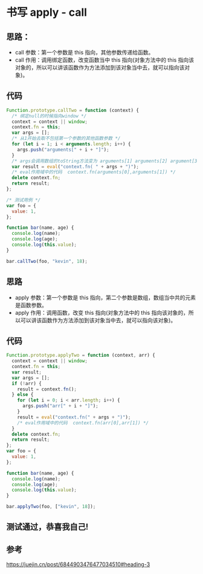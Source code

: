 # 书写 apply - call

## 思路：

- call 参数：第一个参数是 this 指向，其他参数传递给函数。
- call 作用：调用绑定函数，改变函数当中 this 指向(对象方法中的 this 指向该对象的，所以可以讲该函数作为方法添加到该对象当中去，就可以指向该对象)。

## 代码

```javascript
Function.prototype.callTwo = function (context) {
  /* 绑定null的时候指向window */
  context = context || window;
  context.fn = this;
  var args = [];
  /* 从1开始去取不包括第一个参数的其他函数参数 */
  for (let i = 1; i < arguments.length; i++) {
    args.push("arguments[" + i + "]");
  }
  /* args会调用数组的toString方法变为 arguments[1] arguments[2] argument[3] */
  var result = eval("context.fn( " + args + ")");
  /* eval作用域中的代码  context.fn(arguments[0],arguments[1]) */
  delete context.fn;
  return result;
};

/* 测试用例 */
var foo = {
  value: 1,
};

function bar(name, age) {
  console.log(name);
  console.log(age);
  console.log(this.value);
}

bar.callTwo(foo, "kevin", 18);
```

## 思路

- apply 参数：第一个参数是 this 指向，第二个参数是数组，数组当中共的元素是函数参数。
- apply 作用：调用函数，改变 this 指向(对象方法中的 this 指向该对象的，所以可以讲该函数作为方法添加到该对象当中去，就可以指向该对象)。

## 代码

```javascript
Function.prototype.applyTwo = function (context, arr) {
  context = context || window;
  context.fn = this;
  var result;
  var args = [];
  if (!arr) {
    result = context.fn();
  } else {
    for (let i = 0; i < arr.length; i++) {
      args.push("arr[" + i + "]");
    }
    result = eval("context.fn(" + args + ")");
    /* eval作用域中的代码  context.fn(arr[0],arr[1]) */
  }
  delete context.fn;
  return result;
};
var foo = {
  value: 1,
};

function bar(name, age) {
  console.log(name);
  console.log(age);
  console.log(this.value);
}

bar.applyTwo(foo, ["kevin", 18]);
```

## 测试通过，恭喜我自己!

## 参考

https://juejin.cn/post/6844903476477034510#heading-3
